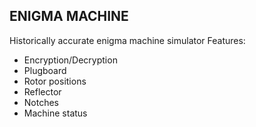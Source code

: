 
## ENIGMA MACHINE

Historically accurate enigma machine simulator
Features:
- Encryption/Decryption
- Plugboard
- Rotor positions
- Reflector
- Notches
- Machine status

